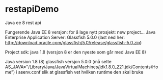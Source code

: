 # restapiDemo
Java ee 8 rest api

Fungerende Java EE 8 versjon:
for å lage nytt prosjekt: 
new project...
Java Enterprise
Application Server: Glassfish 5.0.0
(last ned her: http://download.oracle.com/glassfish/5.0/release/glassfish-5.0.zip)

Project sdk: java 1.8 (versjon 8 er den nyeste som går med Java EE 8)



Java version 1.8 (8)
glassfish versjon 5.0.0 (må sette AS_JAVA="/Library/Java/JavaVirtualMachines/jdk1.8.0_221.jdk/Contents/Home”) i asenv.conf slik at glassfish vet hvilken runtime den skal bruke
